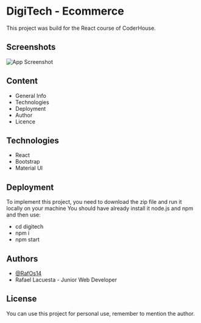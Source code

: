 # DigiTech - Ecommerce

This project was build for the React course of CoderHouse.


## Screenshots

![App Screenshot](https://drive.google.com/file/d/16kAsi5bE0lAZX3lRExJQ3eIIKqbKVWH9/view?usp=sharing)


## Content

 - General Info
 - Technologies
 - Deployment
 - Author
 - Licence
 

## Technologies

- React
- Bootstrap
- Material UI


## Deployment

To implement this project, you need to download the zip file
and run it locally on your machine
You should have already install it node.js and npm and then use:

- cd digitech
- npm i
- npm start



## Authors

- [@RafOs14](https://github.com/RafOs14)
- Rafael Lacuesta - Junior Web Developer


## License

You can use this project for personal use, remember to mention the author.

